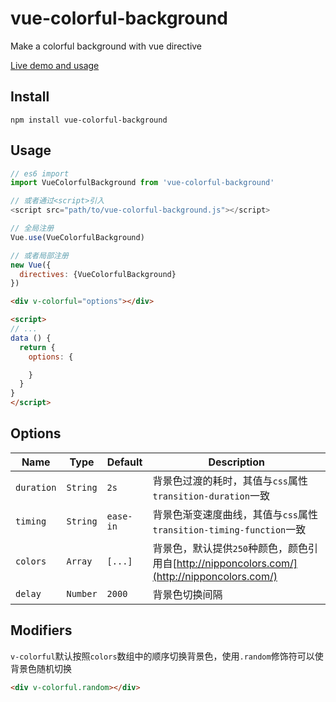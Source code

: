 # vue-colorful-background
Make a colorful background with vue directive

[Live demo and usage](https://escx.github.io/vue-colorful-background/)

## Install

```shell
npm install vue-colorful-background
```

## Usage

```js
// es6 import
import VueColorfulBackground from 'vue-colorful-background'

// 或者通过<script>引入
<script src="path/to/vue-colorful-background.js"></script>
```

```js
// 全局注册
Vue.use(VueColorfulBackground)

// 或者局部注册
new Vue({
  directives: {VueColorfulBackground}
})
```

```html
<div v-colorful="options"></div>

<script>
// ...
data () {
  return {
    options: {

    }
  }
}
</script>
```

## Options

| Name | Type | Default | Description |
| --- | --- | --- | --- |
| `duration` | `String` | `2s` | 背景色过渡的耗时，其值与`css`属性`transition-duration`一致 |
| `timing` | `String` | `ease-in` | 背景色渐变速度曲线，其值与`css`属性`transition-timing-function`一致 |
| `colors` | `Array` | `[...]` | 背景色，默认提供`250`种颜色，颜色引用自[http://nipponcolors.com/](http://nipponcolors.com/) |
| `delay` | `Number` | `2000` | 背景色切换间隔 |

## Modifiers

`v-colorful`默认按照`colors`数组中的顺序切换背景色，使用`.random`修饰符可以使背景色随机切换

```html
<div v-colorful.random></div>
```